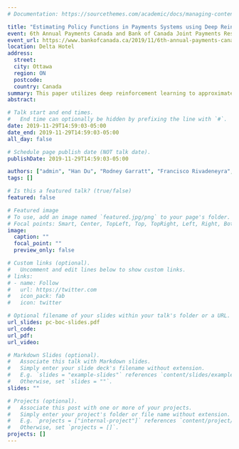 ```yaml
---
# Documentation: https://sourcethemes.com/academic/docs/managing-content/

title: "Estimating Policy Functions in Payments Systems using Deep Reinforcement Learning"
event: 6th Annual Payments Canada and Bank of Canada Joint Payments Research Symposium - innovations and artificial intelligence in payments
event_url: https://www.bankofcanada.ca/2019/11/6th-annual-payments-canada-a-joint-payments-research-symposium/
location: Delta Hotel
address:
  street:
  city: Ottawa
  region: ON
  postcode:
  country: Canada
summary: This paper utilizes deep reinforcement learning to approximate the policy rules of banks participating in a high-value payments system. In a simplified two-agent setting, the agents learn the optimal intraday payments policy and optimal initial liquidity choice policy. Our results show the applicability of DRL to estimate best-response functions in real-world strategic games.
abstract:

# Talk start and end times.
#   End time can optionally be hidden by prefixing the line with `#`.
date: 2019-11-29T14:59:03-05:00
date_end: 2019-11-29T14:59:03-05:00
all_day: false

# Schedule page publish date (NOT talk date).
publishDate: 2019-11-29T14:59:03-05:00

authors: ["admin", "Han Du", "Rodney Garratt", "Francisco Rivadeneyra", "Pablo Samuel Castro"]
tags: []

# Is this a featured talk? (true/false)
featured: false

# Featured image
# To use, add an image named `featured.jpg/png` to your page's folder.
# Focal points: Smart, Center, TopLeft, Top, TopRight, Left, Right, BottomLeft, Bottom, BottomRight.
image:
  caption: ""
  focal_point: ""
  preview_only: false

# Custom links (optional).
#   Uncomment and edit lines below to show custom links.
# links:
# - name: Follow
#   url: https://twitter.com
#   icon_pack: fab
#   icon: twitter

# Optional filename of your slides within your talk's folder or a URL.
url_slides: pc-boc-slides.pdf
url_code:
url_pdf:
url_video:

# Markdown Slides (optional).
#   Associate this talk with Markdown slides.
#   Simply enter your slide deck's filename without extension.
#   E.g. `slides = "example-slides"` references `content/slides/example-slides.md`.
#   Otherwise, set `slides = ""`.
slides: ""

# Projects (optional).
#   Associate this post with one or more of your projects.
#   Simply enter your project's folder or file name without extension.
#   E.g. `projects = ["internal-project"]` references `content/project/deep-learning/index.md`.
#   Otherwise, set `projects = []`.
projects: []
---
```

